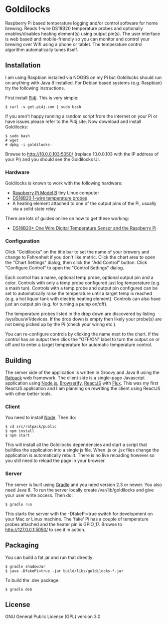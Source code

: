 # Goldilocks

Raspberry Pi based temperature logging and/or control software for home brewing. Reads 1-wire DS18B20 temperature
probes and optionally enables/disables heating element(s) using output pin(s). The user interface is web based and
mobile-friendly so you can monitor and control your brewing over Wifi using a phone or tablet. The temperature
control algorithm automatically tunes itself.

## Installation

I am using Raspbian installed via NOOBS on my Pi but Goldilocks should run on anything with Java 8 installed. For
Debian based systems (e.g. Raspbian) try the following instructions.

First install [Pi4j](http://pi4j.com/install.html). This is very simple:

    $ curl -s get.pi4j.com | sudo bash
    
If you aren't happy running a random script from the internet on your Pi or have issues please refer to the Pi4j
site. Now download and install Goldilocks:

    $ sudo bash
    # wget
    # dpkg -i goldilocks-

Browse to http://10.0.0.103:5050/ (replace 10.0.0.103 with the IP address of your Pi) and you should see the 
Goldilocks UI.

### Hardware

Goldilocks is known to work with the following hardware:

  - [Raspberry Pi Model B](https://www.raspberrypi.org/) tiny Linux computer
  - [DS18B20 1-wire temperature probes](http://www.communica.co.za/Catalog/Details/P3426552881)
  - A heating element attached to one of the output pins of the Pi, usually via a solid state relay

There are lots of guides online on how to get these working:

  - [DS18B20+ One Wire Digital Temperature Sensor and the Raspberry Pi](http://www.modmypi.com/blog/ds18b20-one-wire-digital-temperature-sensor-and-the-raspberry-pi)

### Configuration

Click "Goldilocks" on the title bar to set the name of your brewery and change to Fahrenheit if you don't like
metric. Click the chart area to open the "Chart Settings" dialog, then click the "Add Control" button.
Click "Configure Control" to open the "Control Settings" dialog.

Each control has a name, optional temp probe, optional output pin and a color. Controls with only a temp probe
configured just log temperature (e.g. a mash tun). Controls with a temp probe and output pin configured can be
set to automatically raise the temperature until a target temp is reached (e.g. a hot liquor tank with electric
heating element). Controls can also have just an output pin (e.g. for turning a pump on/off).

The temperature probes listed in the drop down are discovered by listing /sys/bus/w1/devices. If the drop down is
empty then likely your probe(s) are not being picked up by the Pi (check your wiring etc.).

You can re-configure controls by clicking the name next to the chart. If the control has an output then click the 
"OFF/ON" label to turn the output on or off and to enter a target temperature for automatic temperature control.  

## Building

The server side of the application is written in Groovy and Java 8 using the [Ratpack](http://ratpack.io/) web 
framework. The client side is a single-page Javascript application using [Node.js](https://nodejs.org/),
[Browserify](http://browserify.org/), [ReactJS](http://facebook.github.io/react/) with 
[Flux](https://facebook.github.io/flux/). 
This was my first ReactJS application and I am planning on rewriting the client using ReactJS with other better 
tools.

### Client

You need to install [Node](https://nodejs.org/). Then do: 

    $ cd src/ratpack/public
    $ npm install
    $ npm start
    
This will install all the Goldilocks dependencies and start a script that buildles the application into a single js
file. When .js or .jsx files change the application is automatically rebuilt. There is no live reloading however
so you still need to reload the page in your browser.
 
### Server
 
The server is built using [Gradle](http://gradle.org/) and you need version 2.3 or newer. You also need Java 8. To
run the server locally create /var/lib/goldilocks and give your user write access. Then do:

    $ gradle run
    
This starts the server with the -DfakePi=true switch for development on your Mac or Linux machine. The 'fake' Pi has
a couple of temperature probes attached and the heater pin is GPIO_17. Browse to http://127.0.0.1:5050/ to see it 
in action.

## Packaging

You can build a fat jar and run that directly:

    $ gradle shadowJar
    $ java -DfakePi=true -jar build/libs/goldilocks-*.jar 

To build the .dev package:

    $ gradle deb

## License

GNU General Public License (GPL) version 3.0
